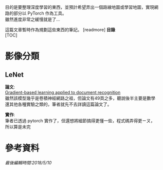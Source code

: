 目的是要整理深度學習的東西，並預計希望弄出一個路線地圖或學習地圖，實現網路的部分以 PyTorch 作為工具。  
雖然進度非常之緩慢就是了...

這篇文章暫時作為規劃這些東西的筆記。
[readmore]
**目錄**  
[TOC]
# 影像分類
## LeNet
**論文**:  
[Gradient-based learning applied to document recognition](http://yann.lecun.com/exdb/publis/pdf/lecun-01a.pdf)  
雖然該模型幾乎是卷積神經網路之祖，但論文有49頁之多，聽說後半主要是數學還其他各種實驗之類的，筆者就先不去詳讀這篇論文了。

**實作**:  
筆者已透過 pytorch 實作了，但還想將細節搞得更懂一些，程式碼弄得更ㄧㄡ，所以算是未完

# 參考資料

*最後編輯時間:2018/5/10*

<!--tags:
-->
<!--stackedit_data:
eyJoaXN0b3J5IjpbLTE0NjM0MDczMDFdfQ==
-->